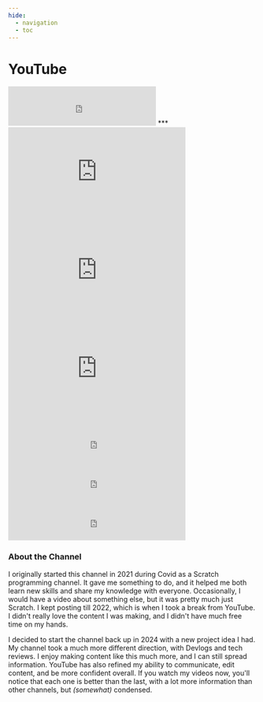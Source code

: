 ```yaml
---
hide:
  - navigation
  - toc
---
```


<h1>YouTube</h1>
<iframe height="80px" width="300px" frameborder="0" src=https://livecounts.io/embed/youtube-live-subscriber-counter/UCSwkHhVTIxAKU1ZZXbtSjog style="border: 0; width:300px; height:80px;"></iframe>
***
<iframe width="360" height="200" src="https://www.youtube.com/embed/vHCAtmQSPYg?si=w6Q1letytDaj1YSf" title="YouTube video player" frameborder="0" allow="accelerometer; autoplay; clipboard-write; encrypted-media; gyroscope; picture-in-picture; web-share" referrerpolicy="strict-origin-when-cross-origin" allowfullscreen></iframe>
<iframe width="360" height="200" src="https://www.youtube.com/embed/xSm08KA2D7E?si=4A-8ox3x39GgVX95" title="YouTube video player" frameborder="0" allow="accelerometer; autoplay; clipboard-write; encrypted-media; gyroscope; picture-in-picture; web-share" referrerpolicy="strict-origin-when-cross-origin" allowfullscreen></iframe>
<iframe width="360" height="200" src="https://www.youtube.com/embed/V0M98DuhhBI?si=fsu1IXbW-n1W7CGh" title="YouTube video player" frameborder="0" allow="accelerometer; autoplay; clipboard-write; encrypted-media; gyroscope; picture-in-picture; web-share" referrerpolicy="strict-origin-when-cross-origin" allowfullscreen></iframe>
<iframe height="80px" width="360px" frameborder="0" src=https://livecounts.io/embed/youtube-live-view-counter/vHCAtmQSPYg style="border: 0; width:360px; height:80px;"></iframe>
<iframe height="80px" width="360px" frameborder="0" src=https://livecounts.io/embed/youtube-live-view-counter/xSm08KA2D7E style="border: 0; width:360px; height:80px;"></iframe>
<iframe height="80px" width="360px" frameborder="0" src=https://livecounts.io/embed/youtube-live-view-counter/V0M98DuhhBI style="border: 0; width:360px; height:80px;"></iframe>

### About the Channel
I originally started this channel in 2021 during Covid as a Scratch programming channel. It gave me something to do, and it helped me both learn new skills and share my knowledge with everyone.
Occasionally, I would have a video about something else, but it was pretty much just Scratch.
I kept posting till 2022, which is when I took a break from YouTube. I didn't really love the content I was making, and I didn't have much free time on my hands. 

I decided to start the channel
back up in 2024 with a new project idea I had. My channel took a much more different direction, with Devlogs and tech reviews. I enjoy making content like this much more, and I can still spread information.
YouTube has also refined my ability to communicate, edit content, and be more confident overall. If you watch my videos now, you'll notice that each one is better than the last, with a lot more information than other channels,
but *(somewhat)* condensed.